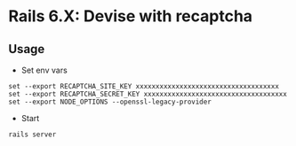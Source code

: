 # Rails 6.X: Devise with recaptcha

## Usage

- Set env vars

```
set --export RECAPTCHA_SITE_KEY xxxxxxxxxxxxxxxxxxxxxxxxxxxxxxxxxxxx
set --export RECAPTCHA_SECRET_KEY xxxxxxxxxxxxxxxxxxxxxxxxxxxxxxxxxxxx
set --export NODE_OPTIONS --openssl-legacy-provider
```

- Start

```
rails server
```